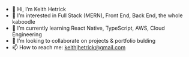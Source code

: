- 👋 Hi, I’m Keith Hetrick
- 👀 I’m interested in Full Stack (MERN), Front End, Back End, the whole kaboodle
- 🌱 I’m currently learning React Native, TypeScript, AWS, Cloud Engineering
- 💞️ I’m looking to collaborate on projects & portfolio bulding
- 📫 How to reach me: keithjhetrick@gmail.com

<!---
keithhetrick/keithhetrick is a ✨ special ✨ repository because its `README.md` (this file) appears on your GitHub profile.
You can click the Preview link to take a look at your changes.
--->
